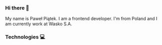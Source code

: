 ### Hi there 👋

My name is Paweł Piątek. I am a frontend developer. I'm from Poland and I am currently work at Wasko S.A.

### Technologies :computer:

<!--
**pawelpiatekProjects/pawelpiatekProjects** is a ✨ _special_ ✨ repository because its `README.md` (this file) appears on your GitHub profile.

Here are some ideas to get you started:

- 🔭 I’m currently working on ...
- 🌱 I’m currently learning ...
- 👯 I’m looking to collaborate on ...
- 🤔 I’m looking for help with ...
- 💬 Ask me about ...
- 📫 How to reach me: ...
- 😄 Pronouns: ...
- ⚡ Fun fact: ...
-->
